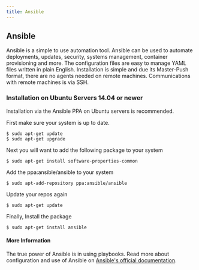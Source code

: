 ```yaml
---
title: Ansible
---
```

## Ansible

Ansible is a simple to use automation tool.  Ansible can be used to automate deployments, updates, security, systems management, container provisioning and more.  The configuration files are easy to manage YAML files written in plain English.  Installation is simple and due its Master-Push format, there are no agents needed on remote machines.  Communications with remote machines is via SSH.

### Installation on Ubuntu Servers 14.04 or newer
Installation via the Ansible PPA on Ubuntu servers is recommended.

First make sure your system is up to date.
```
$ sudo apt-get update
$ sudo apt-get upgrade
```
Next you will want to add the following package to your system
```
$ sudo apt-get install software-properties-common
```
Add the ppa:ansible/ansible to your system
```
$ sudo apt-add-repository ppa:ansible/ansible
```

Update your repos again
```
$ sudo apt-get update
```

Finally, Install the package
```
$ sudo apt-get install ansible
```

#### More Information
The true power of Ansible is in using playbooks.  Read more about configuration and use of Ansible on [Ansible's official documentation](https://docs.ansible.com/ansible/latest/index.html). 
